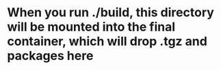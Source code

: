 # When you run ./build, this directory will be mounted into the final container, which will drop .tgz and packages here

